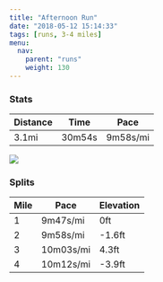 ```yaml
---
title: "Afternoon Run"
date: "2018-05-12 15:14:33"
tags: [runs, 3-4 miles]
menu:
  nav:
    parent: "runs"
    weight: 130
---
```


### Stats

| Distance | Time | Pace |
|----------|------|------|
|3.1mi|30m54s|9m58s/mi|

<img src='https://maps.googleapis.com/maps/api/staticmap?maptype=roadmap&path=enc:ewjeI|gyLVaBmAoBpC~DMzEfEbO~DbFhF`BfK~RbGjTdFzb@s@_BfAxRuAnh@hAeTu@wf@h@dBkHue@cGgVuJkPsDYiDeEaEgMm@sIcCqDvA|Cg@v@&key=AIzaSyC1MId7bFpkLXNAaYhBSTb8jLyiSqzbDtM&size=800x800&markers=color:yellow|label:S|53.47203,-2.26447&markers=color:green|label:F|53.47216000000001,-2.26453'>

### Splits

| Mile | Pace | Elevation |
|------|------|-----------|
|1|9m47s/mi|0ft|
|2|9m58s/mi|-1.6ft|
|3|10m03s/mi|4.3ft|
|4|10m12s/mi|-3.9ft|
